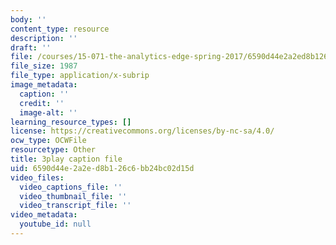 ```yaml
---
body: ''
content_type: resource
description: ''
draft: ''
file: /courses/15-071-the-analytics-edge-spring-2017/6590d44e2a2ed8b126c6bb24bc02d15d_9lMOz_7bIGU.srt
file_size: 1987
file_type: application/x-subrip
image_metadata:
  caption: ''
  credit: ''
  image-alt: ''
learning_resource_types: []
license: https://creativecommons.org/licenses/by-nc-sa/4.0/
ocw_type: OCWFile
resourcetype: Other
title: 3play caption file
uid: 6590d44e-2a2e-d8b1-26c6-bb24bc02d15d
video_files:
  video_captions_file: ''
  video_thumbnail_file: ''
  video_transcript_file: ''
video_metadata:
  youtube_id: null
---
```

